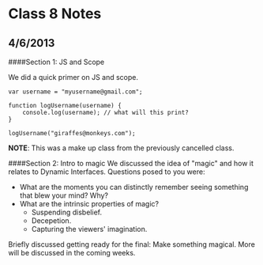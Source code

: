 Class 8 Notes
================

4/6/2013
-----------

####Section 1: JS and Scope

We did a quick primer on JS and scope.

	var username = "myusername@gmail.com";

	function logUsername(username) {
		console.log(username); // what will this print?
	}

	logUsername("giraffes@monkeys.com");

**NOTE**: This was a make up class from the previously cancelled class.


####Section 2: Intro to magic
We discussed the idea of "magic" and how it relates to Dynamic Interfaces. Questions posed to you were:

- What are the moments you can distinctly remember seeing something that blew your mind? Why?
- What are the intrinsic properties of magic?
	- Suspending disbelief.
	- Decepetion.
	- Capturing the viewers' imagination.

Briefly discussed getting ready for the final: Make something magical. More will be discussed in the coming weeks.